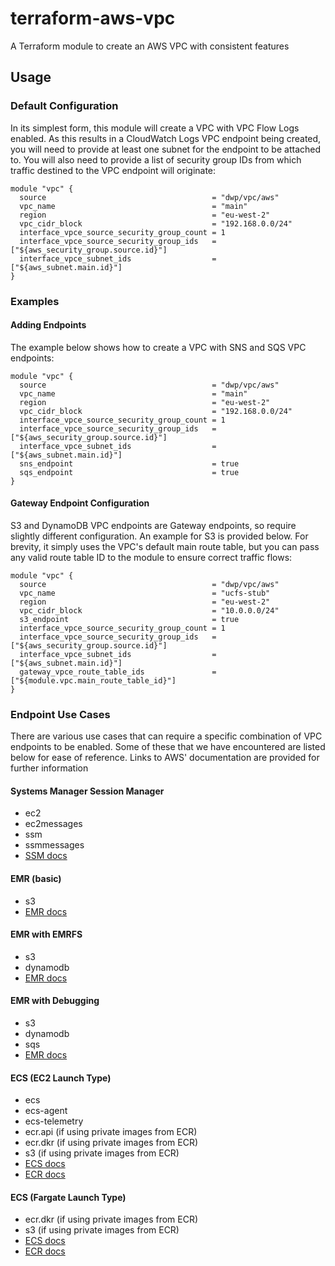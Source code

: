 # terraform-aws-vpc
A Terraform module to create an AWS VPC with consistent features

## Usage

### Default Configuration
In its simplest form, this module will create a VPC with VPC Flow Logs enabled.
As this results in a CloudWatch Logs VPC endpoint being created, you will need
to provide at least one subnet for the endpoint to be attached to. You will also
need to provide a list of security group IDs from which traffic destined to the
VPC endpoint will originate:

```
module "vpc" {
  source                                     = "dwp/vpc/aws"
  vpc_name                                   = "main"
  region                                     = "eu-west-2"
  vpc_cidr_block                             = "192.168.0.0/24"
  interface_vpce_source_security_group_count = 1
  interface_vpce_source_security_group_ids   = ["${aws_security_group.source.id}"]
  interface_vpce_subnet_ids                  = ["${aws_subnet.main.id}"]
}
```

### Examples

#### Adding Endpoints

The example below shows how to create a VPC with SNS and SQS VPC endpoints:

```
module "vpc" {
  source                                     = "dwp/vpc/aws"
  vpc_name                                   = "main"
  region                                     = "eu-west-2"
  vpc_cidr_block                             = "192.168.0.0/24"
  interface_vpce_source_security_group_count = 1
  interface_vpce_source_security_group_ids   = ["${aws_security_group.source.id}"]
  interface_vpce_subnet_ids                  = ["${aws_subnet.main.id}"]
  sns_endpoint                               = true
  sqs_endpoint                               = true
}
```

#### Gateway Endpoint Configuration

S3 and DynamoDB VPC endpoints are Gateway endpoints, so require slightly
different configuration.  An example for S3 is provided below. For brevity, it
simply uses the VPC's default main route table, but you can pass any valid route
table ID to the module to ensure correct traffic flows:

```
module "vpc" {
  source                                     = "dwp/vpc/aws"
  vpc_name                                   = "ucfs-stub"
  region                                     = "eu-west-2"
  vpc_cidr_block                             = "10.0.0.0/24"
  s3_endpoint                                = true
  interface_vpce_source_security_group_count = 1
  interface_vpce_source_security_group_ids   = ["${aws_security_group.source.id}"]
  interface_vpce_subnet_ids                  = ["${aws_subnet.main.id}"]
  gateway_vpce_route_table_ids               = ["${module.vpc.main_route_table_id}"]
}
```

### Endpoint Use Cases

There are various use cases that can require a specific combination of VPC
endpoints to be enabled. Some of these that we have encountered are listed
below for ease of reference.  Links to AWS' documentation are provided for
further information

#### Systems Manager Session Manager

* ec2
* ec2messages
* ssm
* ssmmessages
* [SSM docs](https://docs.aws.amazon.com/systems-manager/latest/userguide/sysman-setting-up-vpc.html)

#### EMR (basic)

* s3
* [EMR docs](https://docs.aws.amazon.com/emr/latest/ManagementGuide/emr-clusters-in-a-vpc.html)

#### EMR with EMRFS

* s3
* dynamodb
* [EMR docs](https://docs.aws.amazon.com/emr/latest/ManagementGuide/emr-clusters-in-a-vpc.html)

#### EMR with Debugging

* s3
* dynamodb
* sqs
* [EMR docs](https://docs.aws.amazon.com/emr/latest/ManagementGuide/emr-clusters-in-a-vpc.html)

#### ECS (EC2 Launch Type)

* ecs
* ecs-agent
* ecs-telemetry
* ecr.api (if using private images from ECR)
* ecr.dkr (if using private images from ECR)
* s3 (if using private images from ECR)
* [ECS docs](https://docs.aws.amazon.com/AmazonECS/latest/developerguide/vpc-endpoints.html)
* [ECR docs](https://docs.aws.amazon.com/AmazonECR/latest/userguide/vpc-endpoints.html)

#### ECS (Fargate Launch Type)

* ecr.dkr (if using private images from ECR)
* s3 (if using private images from ECR)
* [ECS docs](https://docs.aws.amazon.com/AmazonECS/latest/developerguide/vpc-endpoints.html)
* [ECR docs](https://docs.aws.amazon.com/AmazonECR/latest/userguide/vpc-endpoints.html)
